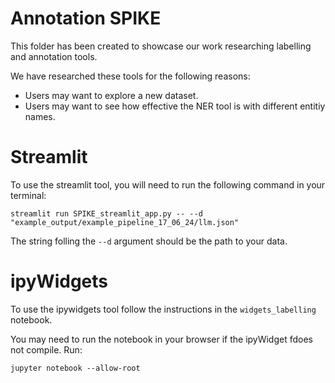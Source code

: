 # Annotation SPIKE

This folder has been created to showcase our work researching labelling and annotation tools.

We have researched these tools for the following reasons:
- Users may want to explore a new dataset.
- Users may want to see how effective the NER tool is with different entitiy names.

# Streamlit

To use the streamlit tool, you will need to run the following command in your terminal:

```console
streamlit run SPIKE_streamlit_app.py -- --d "example_output/example_pipeline_17_06_24/llm.json"
```

The string folling the `--d` argument should be the path to your data.

# ipyWidgets

To use the ipywidgets tool follow the instructions in the `widgets_labelling` notebook.

You may need to run the notebook in your browser if the ipyWidget fdoes not compile. Run:

```console
jupyter notebook --allow-root
```
